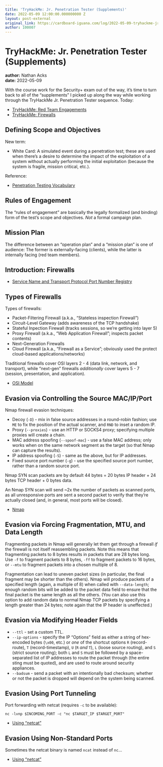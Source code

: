 ```yaml
---
title: 'TryHackMe: Jr. Penetration Tester (Supplements)'
date: 2022-05-09 12:00:00.000000000 Z
layout: post-external
original_link: https://cardboard-iguana.com/log/2022-05-09-tryhackme-jr-penetration-tester-supplements.html
author: 100007
---
```


# TryHackMe: Jr. Penetration Tester (Supplements)

**author:** Nathan Acks  
**date:** 2022-05-09

With the course work for the Security+ exam out of the way, it’s time to turn back to all of the “supplements” I picked up along the way while working through the TryHackMe Jr. Penetration Tester sequence. Today:

- [TryHackMe: Red Team Engagements](https://tryhackme.com/room/redteamengagements)
- [TryHackMe: Firewalls](https://tryhackme.com/room/redteamfirewalls)

## Defining Scope and Objectives

New term:

- White Card: A simulated event during a penetration test; these are used when there’s a desire to determine the impact of the exploitation of a system without actually performing the initial exploitation (because the system is fragile, mission critical, etc.).

Reference:

- [Penetration Testing Vocabulary](https://security.stackexchange.com/a/114788)

## Rules of Engagement

The “rules of engagement” are basically the legally formalized (and binding) form of the test’s scope and objectives. _Not_ a formal campaign plan.

## Mission Plan

The difference between an “operation plan” and a “mission plan” is one of audience: The former is externally-facing (clients), while the latter is internally facing (red team members).

## Introduction: Firewalls

- [Service Name and Transport Protocol Port Number Registry](https://www.iana.org/assignments/service-names-port-numbers/service-names-port-numbers.xhtml)

## Types of Firewalls

Types of firewalls:

- Packet-Filtering Firewall (a.k.a., “Stateless inspection Firewall”)
- Circuit-Level Gateway (adds awareness of the TCP handshake)
- Stateful Inpection Firewall (tracks sessions, so we’re getting into layer 5)
- Proxy Firewall (a.k.a., “Web Application Firewall”; inspects packet contents)
- Next-Generation Firewalls
- Cloud Firewall (a.k.a., “Firewall as a Service”; obviously used the protect cloud-based applications/networks)

Traditional firewalls cover OSI layers 2 - 4 (data link, network, and transport), while “next-gen” firewalls _additionally_ cover layers 5 - 7 (session, presentation, and application).

- [OSI Model](https://cardboard-iguana.com/notes/osi-model.html)

## Evasion via Controlling the Source MAC/IP/Port

Nmap firewall evasion techniques:

- Decoy (`-D`) - mix in false source addresses in a round-robin fashion; use `ME` to fix the position of the actual scanner, and `RND` to inset a random IP.
- Proxy (`--proxies`) - use an HTTP or SOCKS4 proxy; specifying multiple proxies will create a chain.
- MAC address spoofing (`--spoof-mac`) - use a false MAC address; only works when on the same network segment as the target (so that Nmap can capture the results).
- IP address spoofing (`-S`) - same as the above, but for IP addresses.
- Fixed source port number (`-g`) - use the specified source port number, rather than a random source port.

Nmap SYN scan packets are by default 44 bytes = 20 bytes IP header + 24 bytes TCP header + 0 bytes data.

An Nmap SYN scan will send ~2x the number of packets as scanned ports, as all unresponsive ports are sent a second packet to verify that they’re actually closed (and, in general, most ports will be closed).

- [Nmap](https://cardboard-iguana.com/notes/nmap.html)

## Evasion via Forcing Fragmentation, MTU, and Data Length

Fragmenting packets in Nmap will generally let them get through a firewall _if_ the firewall is not itself reassembling packets. Note this means that fragmenting packets to 8 bytes results in packets that are 28 bytes long. Use `-f` to fragment packets to 8 bytes, `-ff` to fragment packets to 16 bytes, or `--mtu` to fragment packets into a chosen multiple of 8.

Fragmentation can lead to uneven packet sizes (in particular, the final fragment may be shorter than the others). Nmap will produce packets of a specified length (again, a multiple of 8) when called with `--data-length`; enough random bits will be added to the packet data field to ensure that the final packet is the same length as all the others. (You can also use this option to add random data to normal Nmap TCP packets by specifying a length greater than 24 bytes; note again that the IP header is uneffected.)

## Evasion via Modifying Header Fields

- `--ttl` - set a custom TTL.
- `--ip-options` - specify the IP “Options” field as either a string of hex-encoded bytes (`\x00`, etc.) or _one_ of the shortcut options `R` (record-route), `T` (record-timestamp), `U` (`R` _and_ `T`), `L` (loose source routing), and `S` (strict source routing); both `L` and `S` must be followed by a space-separated list of IP addresses to route the packet through (the entire sting must be quoted), and are used to route around security appliances.
- `--badsum` - send a packet with an intentionally bad checksum; whether or not the packet is dropped will depend on the system being scanned.

## Evasion Using Port Tunneling

Port forwarding with netcat (requires `-c` to be available):

```
nc -lvnp $INCOMING_PORT -c "nc $TARGET_IP $TARGET_PORT"
```

- [Using “netcat”](https://cardboard-iguana.com/notes/netcat.html)

## Evasion Using Non-Standard Ports

Sometimes the netcat binary is named `ncat` instead of `nc`…

- [Using “netcat”](https://cardboard-iguana.com/notes/netcat.html)
